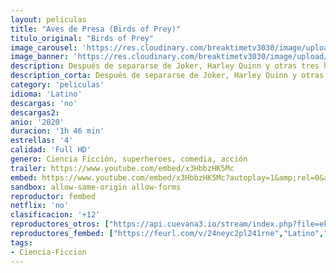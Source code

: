```yaml
---
layout: peliculas
title: "Aves de Presa (Birds of Prey)"
titulo_original: "Birds of Prey"
image_carousel: 'https://res.cloudinary.com/breaktimetv3030/image/upload/v1581305113/AVES-PRESA-min_s5fm8l.jpg'
image_banner: 'https://res.cloudinary.com/breaktimetv3030/image/upload/v1581305115/harleyquinn-min_ew7bnn.jpg'
description: Después de separarse de Joker, Harley Quinn y otras tres heroínas (Canario Negro, Cazadora y Renée Montoya) unen sus fuerzas para salvar a una niña (Cassandra Cain) del malvado rey del crimen Máscara Negra.
description_corta: Después de separarse de Joker, Harley Quinn y otras tres heroínas (Canario Negro, Cazadora y Renée Montoya) unen sus fuerzas para salvar a una niña (Cassandra Cain) del malvado rey del crimen Máscara Negra.
category: 'peliculas'
idioma: 'Latino'
descargas: 'no'
descargas2:
anio: '2020'
duracion: '1h 46 min'
estrellas: '4'
calidad: 'Full HD'
genero: Ciencia Ficción, superheroes, comedia, acción
trailer: https://www.youtube.com/embed/x3HbbzHK5Mc
embed: https://www.youtube.com/embed/x3HbbzHK5Mc?autoplay=1&amp;rel=0&amp;hd=1&border=0&wmode=opaque&enablejsapi=1&modestbranding=1&controls=1&showinfo=0
sandbox: allow-same-origin allow-forms
reproductor: fembed
netflix: 'no'
clasificacion: '+12'
reproductores_otros: ["https://api.cuevana3.io/stream/index.php?file=ek5lbm9xYWNrS0xYMTZLa2xNbkdvY3ZTb3BtZng4TGp6ZFpobGFMUGtOelcwcUZmbWRIVzRkakVuS0JnbEplcG1KUnNZSlRTMGViVTBxZGdsdEhPb3B1VVpvRnB0TTZvcUpTQVlLRFNsWmJheEorYmw5R2wyTmZIbUd4a2w1bW9tSnRqYW1hVQ","Latino","https://player.premiumstream.live/player.php?id=MTk3Ng","Latino","https://gdriveplayer.me/embed2.php?link=8wWQ%252B3L1nJoePejw3JmG1gaaWZcLs9Rn%252F1yPxpMegyzhyeLtlG5XEfmVQkTVkWsNKehl%252Bk8MKyzThhkNyDR0wRoCe6oq7musK6ccRfbAL%252BAGSX6JauyxaYCgkkHK5NBz0HMzTMRlbdlNyuJjL7vl6BnMHStcJt9ZIDitbNmjwlUIMM88hqZ6rQtptDWKF0q%252FO1COF6HQHLhVPRz11V%252FCLR","Latino","https://vidfast.co/embed-60o4squ14gup.html","Latino","https://jawcloud.co/embed-kbp8gv5wcrr5.html","Latino"]
reproductores_fembed: ["https://feurl.com/v/24neyc2pl241rne","Latino","https://feurl.com/v/13er2bj-53jx8dn","Latino"]
tags:
- Ciencia-Ficcion
---
```













